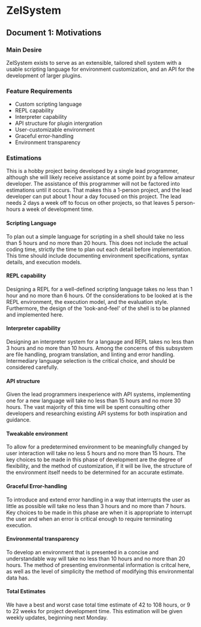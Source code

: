 # ZelSystem
## Document 1: Motivations

### Main Desire
ZelSystem exists to serve as an extensible, tailored shell system with a usable
scripting language for environment customization, and an API for the development
of larger plugins.

### Feature Requirements
- Custom scripting language
- REPL capability 
- Interpreter capability
- API structure for plugin intergration
- User-customizable environment
- Graceful error-handling
- Environment transparency

### Estimations
This is a hobby project being developed by a single lead programmer, although she
will likely receive assistance at some point by a fellow amateur developer. The
assistance of this programmer will not be factored into estimations until it
occurs. That makes this a 1-person project, and the lead developer can put about
1 hour a day focused on this project. The lead needs 2 days a week off to focus
on other projects, so that leaves 5 person-hours a week of development time.

#### Scripting Language
To plan out a simple language for scripting in a shell should take no less than
5 hours and no more than 20 hours. This does not include the actual coding time,
strictly the time to plan out each detail before implementation. This time should
include documenting environment specifications, syntax details, and execution
models.

#### REPL capability
Designing a REPL for a well-defined scripting language takes no less than 1 hour
and no more than 6 hours. Of the considerations to be looked at is the REPL
environment, the execution model, and the evaluation style. Furthermore, the
design of the 'look-and-feel' of the shell is to be planned and implemented here.

#### Interpreter capability
Designing an interpreter system for a langauge and REPL takes no less than 3
hours and no more than 10 hours. Among the concerns of this subsystem are file
handling, program translation, and linting and error handling. Intermediary
language selection is the critical choice, and should be considered carefully.

#### API structure
Given the lead programmers inexperience with API systems, implementing one for a
new language will take no less than 15 hours and no more 30 hours. The vast
majority of this time will be spent consulting other developers and researching
existing API systems for both inspiration and guidance.

#### Tweakable environment
To allow for a predetermined environment to be meaningfully changed by user
interaction will take no less 5 hours and no more than 15 hours. The key choices
to be made in this phase of development are the degree of flexibility, and the
method of customization, if it will be live, the structure of the environment
itself needs to be determined for an accurate estimate.

#### Graceful Error-handling
To introduce and extend error handling in a way that interrupts the user as
little as possible will take no less than 3 hours and no more than 7 hours. Key
choices to be made in this phase are when it is appropriate to interrupt the user
and when an error is critical enough to require terminating execution.

#### Environmental transparency
To develop an environment that is presented in a concise and understandable way
will take no less than 10 hours and no more than 20 hours. The method of
presenting environmental information is critcal here, as well as the level of
simplicity the method of modifying this environmental data has.

#### Total Estimates
We have a best and worst case total time estimate of 42 to 108 hours, or 9 to 22
weeks for project development time. This estimation will be given weekly updates,
beginning next Monday. 